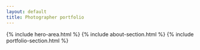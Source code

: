 ```yaml
---
layout: default
title: Photographer portfolio
---
```

{% include hero-area.html %}
{% include about-section.html %}
{% include portfolio-section.html %}